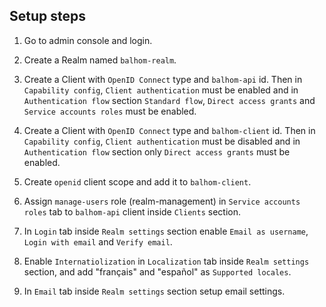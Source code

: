 ## Setup steps

1. Go to admin console and login.

2. Create a Realm named `balhom-realm`.

3. Create a Client with `OpenID Connect` type and `balhom-api` id. Then in `Capability config`, `Client authentication` must be enabled and in `Authentication flow` section `Standard flow`, `Direct access grants` and `Service accounts roles` must be enabled.

4. Create a Client with `OpenID Connect` type and `balhom-client` id. Then in `Capability config`, `Client authentication` must be disabled and in `Authentication flow` section only `Direct access grants` must be enabled.

5. Create `openid` client scope and add it to `balhom-client`.

6. Assign `manage-users` role (realm-management) in `Service accounts roles` tab to `balhom-api` client inside `Clients` section. 

7. In `Login` tab inside `Realm settings` section enable `Email as username`, `Login with email` and `Verify email`.

8. Enable `Internatiolization` in `Localization` tab inside `Realm settings` section, and add "français" and "español" as `Supported locales`.

9. In `Email` tab inside `Realm settings` section setup email settings.
